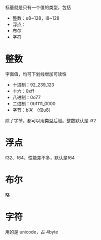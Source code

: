 标量就是只有一个值的类型，包括

- 整数：u8\~128，i8\~128
- 浮点：
- 布尔
- 字符

# 整数

字面值，均可下划线增加可读性

- 十进制：92_239_123
- 十六：0xff
- 八进制：0o77
- 二进制：0b1111_0000
- 字节：b'A' （仅u8）

除了字节，都可以用类型后缀。整数默认是 i32



# 浮点

f32、f64，性能差不多，默认是f64



# 布尔

略



# 字符

用的是 unicode，占 4byte